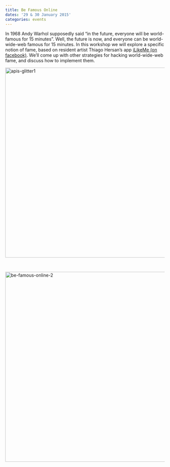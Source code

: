 ```yaml
---
title: Be Famous Online
dates: '29 & 30 January 2015'
categories: events
---
```

In 1968 Andy Warhol supposedly said &#8220;in the future, everyone will be world-famous for 15 minutes&#8221;. Well, the future is now, and everyone can be world-wide-web famous for 15 minutes. In this workshop we will explore a specific notion of fame, based on resident artist Thiago Hersan’s app [iLikeMe (on facebook)](http://www.thiagohersan.com/project/ilikeme-on-facebook-2013/). We’ll come up with other strategies for hacking world-wide-web fame, and discuss how to implement them.

[<img src="http://flab.space/wp-content/uploads/2015/12/apis-glitter1.png" alt="apis-glitter1" width="600" class="alignleft size-full wp-image-655" srcset="http://alab.space/wp-content/uploads/2015/12/apis-glitter1.png 956w, http://alab.space/wp-content/uploads/2015/12/apis-glitter1-300x186.png 300w, http://alab.space/wp-content/uploads/2015/12/apis-glitter1-768x476.png 768w, http://alab.space/wp-content/uploads/2015/12/apis-glitter1-950x588.png 950w, http://alab.space/wp-content/uploads/2015/12/apis-glitter1-450x279.png 450w" sizes="(max-width: 956px) 100vw, 956px" />](http://flab.space/wp-content/uploads/2015/12/apis-glitter1.png)
  
<br clear="all" />
  
[<img src="http://alab.space/wp-content/uploads/2015/11/be-famous-online-2.png" alt="be-famous-online-2" width="600" class="alignleft size-full wp-image-672" srcset="http://alab.space/wp-content/uploads/2015/11/be-famous-online-2.png 874w, http://alab.space/wp-content/uploads/2015/11/be-famous-online-2-300x177.png 300w, http://alab.space/wp-content/uploads/2015/11/be-famous-online-2-768x453.png 768w, http://alab.space/wp-content/uploads/2015/11/be-famous-online-2-450x266.png 450w" sizes="(max-width: 874px) 100vw, 874px" />](http://alab.space/wp-content/uploads/2015/11/be-famous-online-2.png)
  
<br clear="all" />
